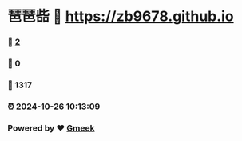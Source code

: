 # 琶琶啙 :link: https://zb9678.github.io 
### :page_facing_up: [2](https://zb9678.github.io/tag.html) 
### :speech_balloon: 0 
### :hibiscus: 1317 
### :alarm_clock: 2024-10-26 10:13:09 
### Powered by :heart: [Gmeek](https://github.com/Meekdai/Gmeek)
